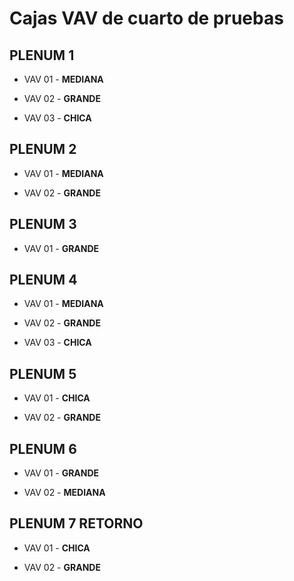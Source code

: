 # Cajas VAV de cuarto de pruebas

## PLENUM 1

- VAV 01 - **MEDIANA**

- VAV 02 - **GRANDE**

- VAV 03 - **CHICA**

## PLENUM 2

- VAV 01 - **MEDIANA**

- VAV 02 - **GRANDE**

## PLENUM 3

- VAV 01 - **GRANDE**

## PLENUM 4

- VAV 01 - **MEDIANA**

- VAV 02 - **GRANDE**

- VAV 03 - **CHICA**

## PLENUM 5

- VAV 01 - **CHICA**

- VAV 02 - **GRANDE**

## PLENUM 6

- VAV 01 - **GRANDE**

- VAV 02 - **MEDIANA**

## PLENUM 7 RETORNO

- VAV 01 - **CHICA**

- VAV 02 - **GRANDE**